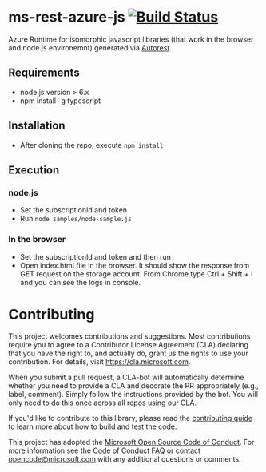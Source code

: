 # ms-rest-azure-js [![Build Status](https://dev.azure.com/azure-public/azsdk/_apis/build/status/public.Azure.ms-rest-azure-js%20-%20CI?branchName=master)](https://dev.azure.com/azure-public/azsdk/_build/latest?definitionId=31&branchName=master)

Azure Runtime for isomorphic javascript libraries (that work in the browser and node.js environemnt) generated via [Autorest](https://github.com/Azure/Autorest).

## Requirements

- node.js version > 6.x
- npm install -g typescript

## Installation

- After cloning the repo, execute `npm install`

## Execution

### node.js

- Set the subscriptionId and token
- Run `node samples/node-sample.js`

### In the browser

- Set the subscriptionId and token and then run
- Open index.html file in the browser. It should show the response from GET request on the storage account. From Chrome type Ctrl + Shift + I and you can see the logs in console.

# Contributing

This project welcomes contributions and suggestions. Most contributions require you to agree to a
Contributor License Agreement (CLA) declaring that you have the right to, and actually do, grant us
the rights to use your contribution. For details, visit https://cla.microsoft.com.

When you submit a pull request, a CLA-bot will automatically determine whether you need to provide
a CLA and decorate the PR appropriately (e.g., label, comment). Simply follow the instructions
provided by the bot. You will only need to do this once across all repos using our CLA.

If you'd like to contribute to this library, please read the [contributing guide](../../../CONTRIBUTING.md) to learn more about how to build and test the code.

This project has adopted the [Microsoft Open Source Code of Conduct](https://opensource.microsoft.com/codeofconduct/).
For more information see the [Code of Conduct FAQ](https://opensource.microsoft.com/codeofconduct/faq/) or
contact [opencode@microsoft.com](mailto:opencode@microsoft.com) with any additional questions or comments.
